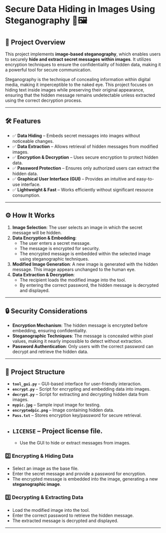 # **Secure Data Hiding in Images Using Steganography** 🔐🖼️  

## **📌 Project Overview**  
This project implements **image-based steganography**, which enables users to securely **hide and extract secret messages within images**. It utilizes encryption techniques to ensure the confidentiality of hidden data, making it a powerful tool for secure communication.  

Steganography is the technique of concealing information within digital media, making it imperceptible to the naked eye. This project focuses on hiding text inside images while preserving their original appearance, ensuring that the hidden message remains undetectable unless extracted using the correct decryption process.  

---

## **🛠️ Features**  
- ✅ **Data Hiding** – Embeds secret messages into images without noticeable changes.  
- ✅ **Data Extraction** – Allows retrieval of hidden messages from modified images.  
- ✅ **Encryption & Decryption** – Uses secure encryption to protect hidden data.  
- ✅ **Password Protection** – Ensures only authorized users can extract the hidden data.  
- ✅ **Graphical User Interface (GUI)** – Provides an intuitive and easy-to-use interface.  
- ✅ **Lightweight & Fast** – Works efficiently without significant resource consumption.  

---

## **⚙️ How It Works**  
1. **Image Selection**: The user selects an image in which the secret message will be hidden.  
2. **Data Encryption & Embedding**:  
   - The user enters a secret message.  
   - The message is encrypted for security.  
   - The encrypted message is embedded within the selected image using steganographic techniques.  
3. **Modified Image Generation**: A new image is generated with the hidden message. This image appears unchanged to the human eye.  
4. **Data Extraction & Decryption**:  
   - The recipient loads the modified image into the tool.  
   - By entering the correct password, the hidden message is decrypted and displayed.  

---

## **🔒 Security Considerations**  
- **Encryption Mechanism**: The hidden message is encrypted before embedding, ensuring confidentiality.  
- **Steganographic Techniques**: The message is concealed within pixel values, making it nearly impossible to detect without extraction.  
- **Password Authentication**: Only users with the correct password can decrypt and retrieve the hidden data.  

---

## **📂 Project Structure**  
- **`tool_gui.py`** – GUI-based interface for user-friendly interaction.  
- **`encrypt.py`** – Script for encrypting and embedding data into images.  
- **`decrypt.py`** – Script for extracting and decrypting hidden data from images.  
- **`mypic.jpg`** – Sample input image for testing.  
- **`encryptedpic.png`** – Image containing hidden data.  
- **`Pass.txt`** – Stores encryption key/password for secure retrieval.  
- **`LICENSE`** – Project license file.
  ---
  - Use the GUI to hide or extract messages from images.  

### **2️⃣ Encrypting & Hiding Data**  
- Select an image as the base file.  
- Enter the secret message and provide a password for encryption.  
- The encrypted message is embedded into the image, generating a new **steganographic image**.  

### **3️⃣ Decrypting & Extracting Data**  
- Load the modified image into the tool.  
- Enter the correct password to retrieve the hidden message.  
- The extracted message is decrypted and displayed.  
---
